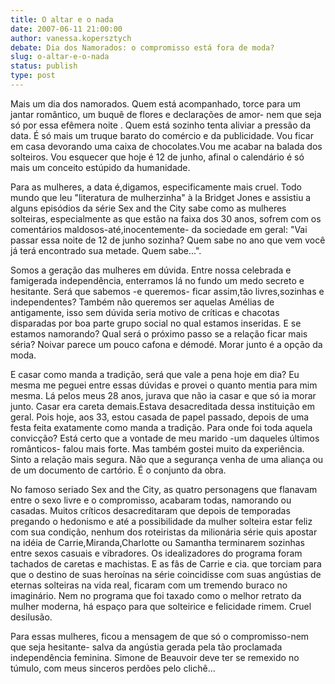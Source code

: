 ```yaml
---
title: O altar e o nada
date: 2007-06-11 21:00:00
author: vanessa.kopersztych
debate: Dia dos Namorados: o compromisso está fora de moda?
slug: o-altar-e-o-nada
status: publish 
type: post
---
```


  
Mais um dia dos namorados. Quem está acompanhado, torce para um jantar romântico, um buquê de flores e declarações de amor- nem que seja só por essa efêmera noite . Quem está sozinho tenta aliviar a pressão da data. É só mais um truque barato do comércio e da publicidade. Vou ficar em casa devorando uma caixa de chocolates.Vou me acabar na balada dos solteiros. Vou esquecer que hoje é 12 de junho, afinal o calendário é só mais um conceito estúpido da humanidade.


Para as mulheres, a data é,digamos, especificamente mais cruel. Todo mundo que leu "literatura de mulherzinha" à la Bridget Jones e assistiu a alguns episódios da série Sex and the City sabe como as mulheres solteiras, especialmente as que estão na faixa dos 30 anos, sofrem com os comentários maldosos-até,inocentemente- da sociedade em geral: "Vai passar essa noite de 12 de junho sozinha? Quem sabe no ano que vem você já terá encontrado sua metade. Quem sabe...".


Somos a geração das mulheres em dúvida. Entre nossa celebrada e famigerada independência, enterramos lá no fundo um medo secreto e hesitante. Será que sabemos -e queremos- ficar assim,tão livres,sozinhas e independentes? Também não queremos ser aquelas Amélias de antigamente, isso sem dúvida seria motivo de críticas e chacotas disparadas por boa parte grupo social no qual estamos inseridas. E se estamos namorando? Qual será o próximo passo se a relação ficar mais séria? Noivar parece um pouco cafona e démodé. Morar junto é a opção da moda. 


E casar como manda a tradição, será que vale a pena hoje em dia? Eu mesma me peguei entre essas dúvidas e provei o quanto mentia para mim mesma. Lá pelos meus 28 anos, jurava que não ia casar e que só ia morar junto. Casar era careta demais.Estava desacreditada dessa instituição em geral. Pois hoje, aos 33, estou casada de papel passado, depois de uma festa feita exatamente como manda a tradição. Para onde foi toda aquela convicção? Está certo que a vontade de meu marido -um daqueles últimos românticos- falou mais forte. Mas também gostei muito da experiência. Sinto a relação mais segura. Não que a segurança venha de uma aliança ou de um documento de cartório. É o conjunto da obra.


No famoso seriado Sex and the City, as quatro personagens que flanavam entre o sexo livre e o compromisso, acabaram todas, namorando ou casadas. Muitos críticos desacreditaram que depois de temporadas pregando o hedonismo e até a possibilidade da mulher solteira estar feliz com sua condição, nenhum dos roteiristas da milionária série quis apostar na idéia de Carrie,Miranda,Charlotte ou Samantha terminarem sozinhas entre sexos casuais e vibradores. Os idealizadores do programa foram tachados de caretas e machistas. E as fãs de Carrie e cia. que torciam para que o destino de suas heroínas na série coincidisse com suas angústias de eternas solteiras na vida real, ficaram com um tremendo buraco no imaginário. Nem no programa que foi taxado como o melhor retrato da mulher moderna, há espaço para que solteirice e felicidade rimem. Cruel desilusão.


Para essas mulheres, ficou a mensagem de que só o compromisso-nem que seja hesitante- salva da angústia gerada pela tão proclamada independência feminina. Simone de Beauvoir deve ter se remexido no túmulo, com meus sinceros perdões pelo clichê...


